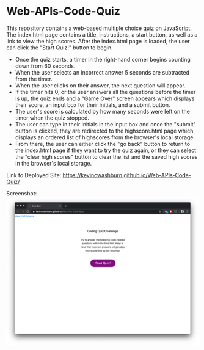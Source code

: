 
# Web-APIs-Code-Quiz

This repository contains a web-based multiple choice quiz on JavaScript. The index.html page contains a title, instructions, a start button, as well as a link to view the high scores. 
After the index.html page is loaded, the user can click the "Start Quiz!" button to begin.

- Once the quiz starts, a timer in the right-hand corner begins counting down from 60 seconds. 
- When the user selects an incorrect answer 5 seconds are subtracted from the timer. 
- When the user clicks on their answer, the next question will appear.
- If the timer hits 0, or the user answers all the questions before the timer is up, the quiz ends and a "Game Over" screen appears which displays their score, an input box for their initials, and a submit button. 
- The user's score is calculated by how many seconds were left on the timer when the quiz stopped.
- The user can type in their initials in the input box and once the "submit" button is clicked, they are redirected to the highscore.html page which displays an ordered list of highscores from the browser's local storage.
- From there, the user can either click the "go back" button to return to the index.html page if they want to try the quiz again, or they can select the "clear high scores" button to clear the list and the saved high scores in the browser's local storage.

Link to Deployed Site:
https://kevincwashburn.github.io/Web-APIs-Code-Quiz/

Screenshot: 
![alt-text](assets/images/deployed-js-quiz.png)
